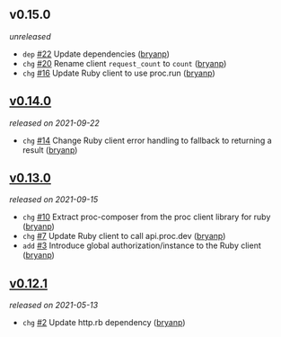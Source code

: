 ## v0.15.0

*unreleased*

  * `dep` [#22](https://github.com/metabahn/proc/pull/22) Update dependencies ([bryanp](https://github.com/bryanp))
  * `chg` [#20](https://github.com/metabahn/proc/pull/20) Rename client `request_count` to `count` ([bryanp](https://github.com/bryanp))
  * `chg` [#16](https://github.com/metabahn/proc/pull/16) Update Ruby client to use proc.run ([bryanp](https://github.com/bryanp))

## [v0.14.0](https://github.com/metabahn/proc/releases/tag/2021-09-22)

*released on 2021-09-22*

  * `chg` [#14](https://github.com/metabahn/proc/pull/14) Change Ruby client error handling to fallback to returning a result ([bryanp](https://github.com/bryanp))

## [v0.13.0](https://github.com/metabahn/proc/releases/tag/2021-09-15)

*released on 2021-09-15*

  * `chg` [#10](https://github.com/metabahn/proc/pull/10) Extract proc-composer from the proc client library for ruby ([bryanp](https://github.com/bryanp))
  * `chg` [#7](https://github.com/metabahn/proc/pull/7) Update Ruby client to call api.proc.dev ([bryanp](https://github.com/bryanp))
  * `add` [#3](https://github.com/metabahn/proc/pull/3) Introduce global authorization/instance to the Ruby client ([bryanp](https://github.com/bryanp))

## [v0.12.1](https://github.com/metabahn/proc/releases/tag/2021-05-13)

*released on 2021-05-13*

  * `chg` [#2](https://github.com/metabahn/proc/pull/2) Update http.rb dependency ([bryanp](https://github.com/bryanp))


